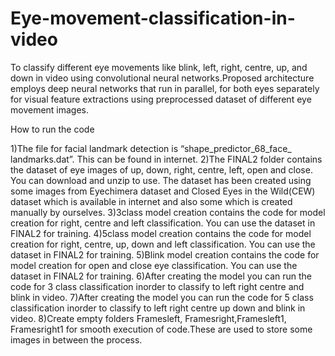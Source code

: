 # Eye-movement-classification-in-video
To classify different eye movements like blink, left, right, centre, up, and down in video using convolutional neural networks.Proposed architecture employs deep neural networks that run in parallel, for both eyes separately for visual feature extractions using preprocessed dataset of different eye movement images.


How to run the code

1)The file for facial landmark detection is “shape_predictor_68_face_ landmarks.dat”. This can be found in internet.
2)The FINAL2 folder contains the dataset of eye images of up, down, right, centre, left, open and close. You can download and unzip  to use. The dataset has been created using some images from Eyechimera dataset  and Closed Eyes in the Wild(CEW) dataset which is available in internet and also some which is created manually by ourselves.
3)3class model creation contains the code for model creation for right, centre and left classification. You can use the dataset in FINAL2 for training.
4)5class model creation contains the code for model creation for right, centre, up, down and left classification. You can use the dataset in FINAL2 for training.
5)Blink model creation contains the code for model creation for open and close eye classification. You can use the dataset in FINAL2 for training.
6)After creating the model you can run the code for 3 class classification inorder to classify to left right centre and blink in video.
7)After creating the model you can run the code for 5 class classification inorder to classify to left right centre up down and blink in video.
8)Create empty folders Framesleft, Framesright,Framesleft1, Framesright1 for smooth execution of code.These are used to store some images in between the process.


